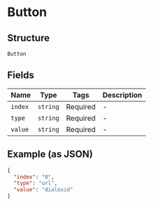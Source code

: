 
# Button

## Structure

`Button`

## Fields

| Name | Type | Tags | Description |
|  --- | --- | --- | --- |
| `index` | `string` | Required | - |
| `type` | `string` | Required | - |
| `value` | `string` | Required | - |

## Example (as JSON)

```json
{
  "index": "0",
  "type": "url",
  "value": "dialoxid"
}
```

